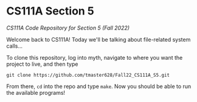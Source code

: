 # CS111A Section 5
_CS111A Code Repository for Section 5 (Fall 2022)_

Welcome back to CS111A! Today we'll be talking about file-related system calls... 

To clone this repository, log into myth, navigate to where you want the project to live, and then type

`git clone https://github.com/tmaster628/Fall22_CS111A_S5.git`

From there, `cd` into the repo and type `make`. Now you should be able to run the available programs!
